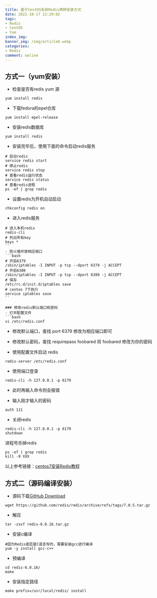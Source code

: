 ```yaml
---
title: 基于CentOS系统Redis两种安装方式
date: 2022-10-17 22:29:02
tags: 
- Redis
- CentOS
- Yum
index_img: 
banner_img: /img/article6.webp
categories:
- Redis
comment: waline
---
```


## 方式一（yum安装）

- 检查是否有redis yum 源

```shell
yum install redis
```

- 下载fedora的epel仓库

```shell
yum install epel-release
```

- 安装redis数据库

```shell
yum install redis
```

- 安装完毕后，使用下面的命令启动redis服务

```shell
# 启动redis
service redis start
# 停止redis
service redis stop
# 查看redis运行状态
service redis status
# 查看redis进程
ps -ef | grep redis
```

- 设置redis为开机自动启动

```shell
chkconfig redis on
```

- 进入redis服务

~~~shell
# 进入本机redis
redis-cli
# 列出所有key
keys *
``
- 防火墙开放相应端口
```bash
# 开启6379
/sbin/iptables -I INPUT -p tcp --dport 6379 -j ACCEPT
# 开启6380
/sbin/iptables -I INPUT -p tcp --dport 6380 -j ACCEPT
# 保存
/etc/rc.d/init.d/iptables save
# centos 7下执行
service iptables save
``

### 修改redis默认端口和密码
- 打开配置文件
```bash
vi /etc/redis.conf
~~~

- 修改默认端口，查找 port 6379 修改为相应端口即可

- 修改默认密码，查找 requirepass foobared 将 foobared 修改为你的密码 

-  使用配置文件启动 redis 

```shell
redis-server /etc/redis.conf
```

- 使用端口登录

```shell
redis-cli -h 127.0.0.1 -p 6179
```

-  此时再输入命令则会报错 

-  输入刚才输入的密码 

```shell
auth 111
```

- 关闭redis

```shell
redis-cli -h 127.0.0.1 -p 6179
shutdown
```

进程号杀掉redis

```shell
ps -ef | grep redis
kill -9 XXX
```

以上参考链接：[centos7安装Redis教程](https://www.jianshu.com/p/b93c7f261637)

## 方式二（源码编译安装）

- 源码下载[GitHub Download](https://github.com/redis/redis/archive/refs/tags/7.0.5.tar.gz)

```shell
wget https://github.com/redis/redis/archive/refs/tags/7.0.5.tar.gz
```

- 解压

```shell
tar -zxvf redis-6.0.16.tar.gz
```
- 安装c编译

```shell
#因为Redis底层是C语言写的，需要安装gcc进行编译
yum -y install gcc-c++
```
- 预编译

```shell
cd redis-6.0.16/
make
```


- 安装指定路径

```shell
make prefix=/usr/local/redis/ install
```

